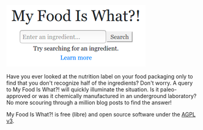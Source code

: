 ![Image of My Food Is What?!](my-food-is-what.png)

Have you ever looked at the nutrition label on your food packaging only to find that you don't recognize half of the ingredients? Don't worry. A query to My Food Is What?! will quickly illuminate the situation. Is it paleo-approved or was it chemically manufactured in an underground laboratory? No more scouring through a million blog posts to find the answer! 

My Food Is What?! is free (libre) and open source software under the [AGPL v3](LICENSE).
